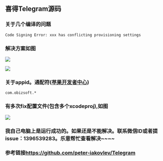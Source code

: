 ## 喜得Telegram源码

### 关于几个编译的问题
```
Code Signing Error: xxx has conflicting provisioning settings
```

### 解决方案如图
![](http://p2bzzkn05.bkt.clouddn.com/18-6-15/45233216.jpg)

![](http://p2bzzkn05.bkt.clouddn.com/18-6-15/97063498.jpg)

### 关于appid。通配符([苹果开发者中心](http://developer.apple.com/))

```
com.obizsoft.*
```

### 有多次fix配置文件(包含多个xcodeproj),如图
![](http://p2bzzkn05.bkt.clouddn.com/18-6-15/32523638.jpg)

### 我自己电脑上是运行成功的。如果还是不能解决。联系微信ID或者提issue：1396539283。乐意帮忙查看解决~~~~
### 参考链接<https://github.com/peter-iakovlev/Telegram>
